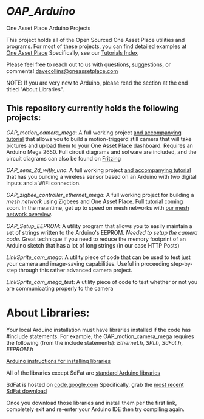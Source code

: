 *OAP_Arduino*
=============

One Asset Place Arduino Projects

This project holds all of the Open Sourced One Asset Place utilities and programs.  For most of these projects, you can find detailed examples at [One Asset Place](http://www.oneassetplace.com)  Specifically, see our [Tutorials Index](http://www.oneassetplace.com/tutorials)

Please feel free to reach out to us with questions, suggestions, or comments!  davecollins@oneassetplace.com

NOTE: If you are very new to Arduino, please read the section at the end titled "About Libraries".


This repository currently holds the following projects:
-------------------------------------------------------

*OAP_motion_camera_mega*:
A full working project [and accompanying tutorial](http://www.oneassetplace.com/pages/motion_camera_mega) that allows you to build a motion-triggerd still camera that will take pictures and upload them to your One Asset Place dashboard.  Requires an Arduino Mega 2650.  Full circuit diagrams and sofware are included, and the circuit diagrams can also be found on [Fritzing](http://http://fritzing.org/projects/motion-camera-for-one-asset-place/)

*OAP_sens_2d_wifly_uno*:
A full working project [and accompanying tutorial](http://www.oneassetplace.com/pages/BuildWifiSensorArduino) that has you building a wireless sensor based on an Arduino with two digital inputs and a WiFi connection.

*OAP_zigbee_controller_ethernet_mega*:
A full working project for building a *mesh network* using Zigbees and One Asset Place.  Full tutorial coming soon.  In the meantime, get up to speed on mesh networks with [our mesh network overview](http://www.oneassetplace.com/pages/whymeshbetter).  


*OAP_Setup_EEPROM*:
A utility program that allows you to easily maintain a set of strings written to the Arduino's EEPROM.  _Needed to setup the camera code_.  Great technique if you need to reduce the memory footprint of an Arduino sketch that has a lot of long strings (in our case HTTP Posts)

*LinkSprite_cam_mega*:
A utility piece of code that can be used to test just your camera and image-saving capabilities.  Useful in proceeding step-by-step through this rather advanced camera project.

*LinkSprite_cam_mega_test*:
A utility piece of code to test whether or not you are communicating properly to the camera



About Libraries:
================
Your local Arduino installation must have libraries installed if the code has #include statements.  For example,
the OAP_motion_camera_mega requires the following (from the include statements): 
*Ethernet.h*, *SPI.h*, *SdFat.h*, *EEPROM.h*

[Arduino instructions for installing libraries](http://arduino.cc/en/Guide/Libraries)

All of the libraries except SdFat are [standard Arduino libraries](http://arduino.cc/en/Reference/Libraries)

SdFat is hosted on [code.google.com](https://code.google.com/p/sdfatlib/)  Specifically, grab the [most recent SdFat download](https://code.google.com/p/sdfatlib/downloads/list)

Once you download those libraries and install them per the first link, completely exit and re-enter your
Arduino IDE then try compiling again.
